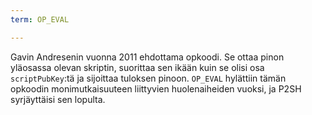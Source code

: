 ```yaml
---
term: OP_EVAL

---
```

Gavin Andresenin vuonna 2011 ehdottama opkoodi. Se ottaa pinon yläosassa olevan skriptin, suorittaa sen ikään kuin se olisi osa `scriptPubKey`:tä ja sijoittaa tuloksen pinoon. `OP_EVAL` hylättiin tämän opkoodin monimutkaisuuteen liittyvien huolenaiheiden vuoksi, ja P2SH syrjäyttäisi sen lopulta.